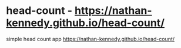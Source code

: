 # head-count - https://nathan-kennedy.github.io/head-count/
simple head count app
https://nathan-kennedy.github.io/head-count/
